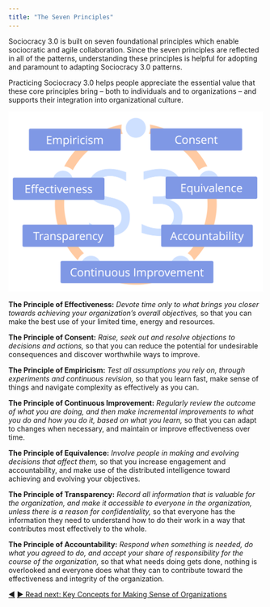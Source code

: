 ```yaml
---
title: "The Seven Principles"
---
```



Sociocracy 3.0 is built on seven foundational principles which enable sociocratic and agile collaboration. Since the seven principles are reflected in all of the patterns, understanding these principles is helpful for adopting and paramount to adapting Sociocracy 3.0 patterns.

Practicing Sociocracy 3.0 helps people appreciate the essential value that these core principles bring – both to individuals and to organizations – and supports their integration into organizational culture.

![The Seven Principles](img/framework/s3-principles-plain.png)

**The Principle of Effectiveness:** *Devote time only to what brings you closer towards achieving your organization’s overall objectives,* so that you can make the best use of your limited time, energy and resources.

**The Principle of Consent:** *Raise, seek out and resolve objections to decisions and actions,* so that you can reduce the potential for undesirable consequences and discover worthwhile ways to improve.

**The Principle of Empiricism:** *Test all assumptions you rely on, through experiments and continuous revision,* so that you learn fast, make sense of things and navigate complexity as effectively as you can.

**The Principle of Continuous Improvement:** *Regularly review the outcome of what you are doing, and then make incremental improvements to what you do and how you do it, based on what you learn,* so that you can adapt to changes when necessary, and maintain or improve effectiveness over time.

**The Principle of Equivalence:** *Involve people in making and evolving decisions that affect them,* so that you increase engagement and accountability, and make use of the distributed intelligence toward achieving and evolving your objectives.

**The Principle of Transparency:** *Record all information that is valuable for the organization, and make it accessible to everyone in the organization, unless there is a reason for confidentiality,* so that everyone has the information they need to understand how to do their work in a way that contributes most effectively to the whole.

**The Principle of Accountability:** *Respond when something is needed, do what you agreed to do, and accept your share of responsibility for the course of the organization,* so that what needs doing gets done, nothing is overlooked and everyone does what they can to contribute toward the effectiveness and integrity of the organization.


<div class="bottom-nav">
<a href="why-30.html" title="Back to: Why &quot;3.0&quot;?">◀</a> <a href="making-sense-of-organizations.html" title="Read next: Key Concepts for Making Sense of Organizations">▶ Read next: Key Concepts for Making Sense of Organizations</a>
</div>


<script type="text/javascript">
Mousetrap.bind('g n', function() {
    window.location.href = 'making-sense-of-organizations.html';
    return false;
});
</script>

